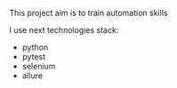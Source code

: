 This project aim is to train automation skills

I use next technologies stack:
- python
- pytest
- selenium
- allure 